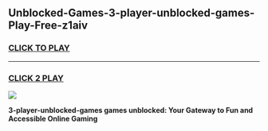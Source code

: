 
## Unblocked-Games-3-player-unblocked-games-Play-Free-z1aiv
<h3>
<a href="https://premium76.site?title=3-player-unblocked-games&ref=18A">CLICK TO PLAY</a></h3>
<hr>

<h3>
<a href="https://premium76.site?title=3-player-unblocked-games&ref=18A">CLICK 2 PLAY</a>
  
</h3>

<a href="https://premium76.site?title=3-player-unblocked-games&ref=18A"><img src="https://clearcache.store/games.png"></a>


**3-player-unblocked-games games unblocked: Your Gateway to Fun and Accessible Online Gaming**
